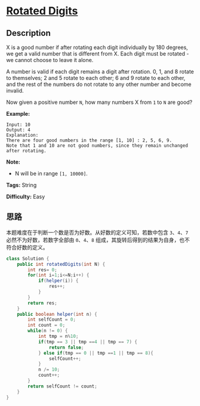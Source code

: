 # [Rotated Digits][title]

## Description

X is a good number if after rotating each digit individually by 180 degrees,
we get a valid number that is different from X.  Each digit must be rotated -
we cannot choose to leave it alone.

A number is valid if each digit remains a digit after rotation. 0, 1, and 8
rotate to themselves; 2 and 5 rotate to each other; 6 and 9 rotate to each
other, and the rest of the numbers do not rotate to any other number and
become invalid.

Now given a positive number `N`, how many numbers X from `1` to `N` are good?



**Example:**

```
Input: 10
Output: 4
Explanation:
There are four good numbers in the range [1, 10] : 2, 5, 6, 9.
Note that 1 and 10 are not good numbers, since they remain unchanged after rotating.
```

**Note:**

* N  will be in range `[1, 10000]`.


**Tags:** String

**Difficulty:** Easy

## 思路

本题难度在于判断一个数是否为好数。从好数的定义可知，若数中包含 `3`、`4`、`7` 必然不为好数，若数字全部由 `0`、`4`、`8` 组成，其旋转后得到的结果为自身，也不符合好数的定义。

``` java
class Solution {
    public int rotatedDigits(int N) {
        int res= 0;
        for(int i=1;i<=N;i++) {
            if(helper(i)) {
                res++;
            }
        }
        return res;
    }
    public boolean helper(int n) {
        int selfCount = 0;
        int count = 0;
        while(n != 0) {
            int tmp = n%10;
            if(tmp == 3 || tmp ==4 || tmp == 7) {
                return false;
            } else if(tmp == 0 || tmp ==1 || tmp == 8){
                selfCount++;
            }
            n /= 10;
            count++;
        }
        return selfCount != count;
    }
}
```

[title]: https://leetcode.com/problems/rotated-digits
